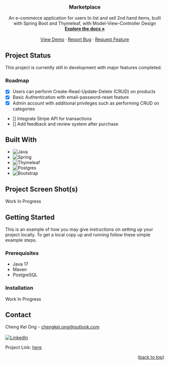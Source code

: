 <div align="center">

  <h3 align="center">Marketplace</h3>

  <p align="center">
    An e-commerce application for users to list and sell 2nd hand items, built with Spring Boot and Thymeleaf, with Model-View-Controller Design
    <br />
    <a href="https://github.com/othneildrew/Best-README-Template"><strong>Explore the docs »</strong></a>
    <br />
    <br />
    <a href="https://github.com/othneildrew/Best-README-Template">View Demo</a>
    ·
    <a href="https://github.com/othneildrew/Best-README-Template/issues">Report Bug</a>
    ·
    <a href="https://github.com/othneildrew/Best-README-Template/issues">Request Feature</a>
  </p>
</div>

## Project Status

This project is currently still in development with major features completed.

### Roadmap

- [x] Users can perform Create-Read-Update-Delete (CRUD) on products
- [x] Basic Authentication with email-password-reset feature
- [x] Admin account with additional privileges such as performing CRUD on categories
- [] Integrate Stripe API for transactions
- [] Add feedback and review system after purchase

## Built With

- ![Java](https://img.shields.io/badge/java-%23ED8B00.svg?style=for-the-badge&logo=openjdk&logoColor=white)
- ![Spring](https://img.shields.io/badge/spring-%236DB33F.svg?style=for-the-badge&logo=spring&logoColor=white)
- ![Thymeleaf](https://img.shields.io/badge/Thymeleaf-%23005C0F.svg?style=for-the-badge&logo=Thymeleaf&logoColor=white)
- ![Postgres](https://img.shields.io/badge/postgres-%23316192.svg?style=for-the-badge&logo=postgresql&logoColor=white)
- ![Bootstrap](https://img.shields.io/badge/bootstrap-%238511FA.svg?style=for-the-badge&logo=bootstrap&logoColor=white)

## Project Screen Shot(s)

Work In Progress

## Getting Started

This is an example of how you may give instructions on setting up your project locally.
To get a local copy up and running follow these simple example steps.

### Prerequisites

- Java 17
- Maven
- PostgreSQL

### Installation

Work In Progress

<!-- CONTACT -->

## Contact

Cheng Kei Ong - chengkei.ong@outlook.com
<br/>
<br/>
[![LinkedIn][linkedin-shield]][linkedin-url]

Project Link: [here](https://github.com/Cheng-K/spring-mvc-marketplace)

<p align="right">(<a href="#readme-top">back to top</a>)</p>

[linkedin-shield]: https://img.shields.io/badge/linkedin-%230077B5.svg?style=for-the-badge&logo=linkedin&logoColor=white
[linkedin-url]: https://www.linkedin.com/in/chengkei-ong
